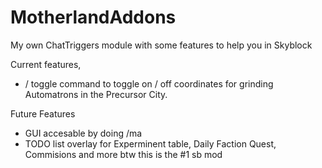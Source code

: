 # MotherlandAddons
My own ChatTriggers module with some features to help you in Skyblock

Current features, 
* / toggle command to toggle on / off coordinates for grinding Automatrons in the Precursor City. 


Future Features
* GUI accesable by doing /ma
* TODO list overlay for Experminent table, Daily Faction Quest, Commisions and more
btw this is the #1 sb mod
